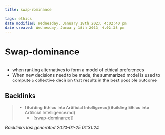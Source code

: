 ```yaml
---
title: swap-dominance

tags: ethics 
date modified: Wednesday, January 18th 2023, 4:02:40 pm
date created: Wednesday, January 18th 2023, 4:02:38 pm
---
```


# Swap-dominance
```toc
```

- when ranking alternatives to form a model of ethical preferences
- When new decisions need to be made, the summarized model is used to compute a collective decision that results in the best possible outcome

## Backlinks

> - [Building Ethics into Artificial Intelligence](Building Ethics into Artificial Intelligence.md)
>   - [[swap-dominance]]

_Backlinks last generated 2023-01-25 01:31:24_
